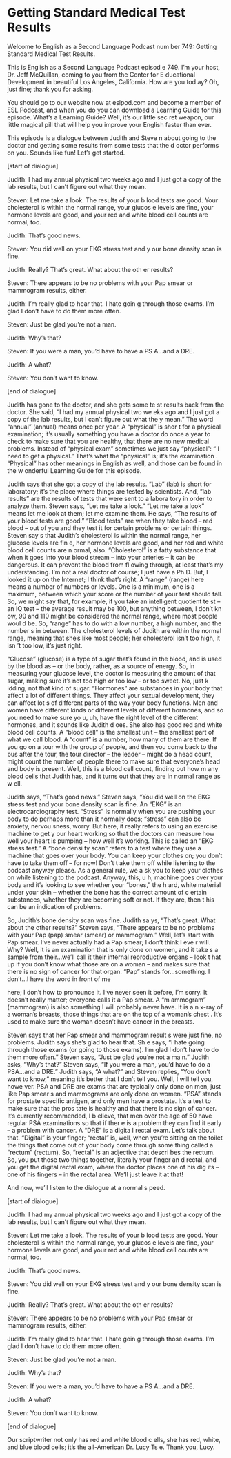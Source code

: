 # Getting Standard Medical Test Results

Welcome to English as a Second Language Podcast num ber 749: Getting Standard Medical Test Results.

This is English as a Second Language Podcast episod e 749.  I’m your host, Dr. Jeff McQuillan, coming to you from the Center for E ducational Development in beautiful Los Angeles, California.  How are you tod ay?  Oh, just fine; thank you for asking.

You should go to our website now at eslpod.com and become a member of ESL Podcast, and when you do you can download a Learning Guide for this episode. What’s a Learning Guide?  Well, it’s our little sec ret weapon, our little magical pill that will help you improve your English faster than  ever.

This episode is a dialogue between Judith and Steve n about going to the doctor and getting some results from some tests that the d octor performs on you. Sounds like fun!  Let’s get started.

[start of dialogue]

Judith:  I had my annual physical two weeks ago and  I just got a copy of the lab results, but I can’t figure out what they mean.

Steven:  Let me take a look.  The results of your b lood tests are good.  Your cholesterol is within the normal range, your glucos e levels are fine, your hormone levels are good, and your red and white blood cell counts are normal, too.

Judith:  That’s good news.

Steven:  You did well on your EKG stress test and y our bone density scan is fine.

Judith:  Really?  That’s great.  What about the oth er results?

Steven:  There appears to be no problems with your Pap smear or mammogram results, either.

Judith:  I’m really glad to hear that.  I hate goin g through those exams.  I’m glad I don’t have to do them more often.

Steven:  Just be glad you’re not a man.

Judith:  Why’s that?

Steven:  If you were a man, you’d have to have a PS A…and a DRE.

Judith:  A what?

Steven:  You don’t want to know.

[end of dialogue]

Judith has gone to the doctor, and she gets some te st results back from the doctor.  She said, “I had my annual physical two we eks ago and I just got a copy of the lab results, but I can’t figure out what the y mean.”  The word “annual” (annual) means once per year.  A “physical” is shor t for a physical examination; it’s usually something you have a doctor do once a year to check to make sure that you are healthy, that there are no new medical  problems.  Instead of “physical exam” sometimes we just say “physical”: “ I need to get a physical.” That’s what the “physical” is; it’s the examination .  “Physical” has other meanings in English as well, and those can be found in the w onderful Learning Guide for this episode.

Judith says that she got a copy of the lab results.   “Lab” (lab) is short for laboratory; it’s the place where things are tested by scientists.  And, “lab results” are the results of tests that were sent to a labora tory in order to analyze them. Steven says, “Let me take a look.”  “Let me take a look” means let me look at them; let me examine them.  He says, “The results of your blood tests are good.” “Blood tests” are when they take blood – red blood – out of you and they test it for certain problems or certain things.  Steven say s that Judith’s cholesterol is within the normal range, her glucose levels are fin e, her hormone levels are good, and her red and white blood cell counts are n ormal, also.  “Cholesterol” is a fatty substance that when it goes into your blood stream – into your arteries – it can be dangerous.  It can prevent the blood from fl owing through, at least that’s my understanding.  I’m not a real doctor of course;  I just have a Ph.D.  But, I looked it up on the Internet; I think that’s right.   A “range” (range) here means a number of numbers or levels.  One is a minimum, one  is a maximum, between which your score or the number of your test should fall.  So, we might say that, for example, if you take an intelligent quotient te st – an IQ test – the average result may be 100, but anything between, I don’t kn ow, 90 and 110 might be considered the normal range, where most people woul d be.  So, “range” has to do with a low number, a high number, and the number s in between.  The cholesterol levels of Judith are within the normal range, meaning that she’s like most people; her cholesterol isn’t too high, it isn ’t too low, it’s just right.

 “Glucose” (glucose) is a type of sugar that’s found  in the blood, and is used by the blood as – or the body, rather, as a source of energy.  So, in measuring your glucose level, the doctor is measuring the amount of that sugar, making sure it’s not too high or too low – or too sweet.  No, just k idding, not that kind of sugar. “Hormones” are substances in your body that affect a lot of different things.  They affect your sexual development, they can affect lot s of different parts of the way your body functions.  Men and women have different kinds or different levels of different hormones, and so you need to make sure yo u, uh, have the right level of the different hormones, and it sounds like Judith d oes.  She also has good red and white blood cell counts.  A “blood cell” is the  smallest unit – the smallest part of what we call blood.  A “count” is a number, how many of them are there.  If you go on a tour with the group of people, and then you  come back to the bus after the tour, the tour director – the leader – might do  a head count, might count the number of people there to make sure that everyone’s  head and body is present. Well, this is a blood cell count, finding out how m any blood cells that Judith has, and it turns out that they are in normal range as w ell.

Judith says, “That’s good news.”  Steven says, “You  did well on the EKG stress test and your bone density scan is fine.  An “EKG” is an electrocardiography test. “Stress” is normally when you are pushing your body  to do perhaps more than it normally does; “stress” can also be anxiety, nervou sness, worry.  But here, it really refers to using an exercise machine to get y our heart working so that the doctors can measure how well your heart is pumping – how well it’s working. This is called an “EKG stress test.”  A “bone densi ty scan” refers to a test where they use a machine that goes over your body.  You can keep your clothes on; you don’t have to take them off – for now!  Don’t t ake them off while listening to the podcast anyway please.  As a general rule, we a sk you to keep your clothes on while listening to the podcast.  Anyway, this, u h, machine goes over your body and it’s looking to see whether your “bones,” the h ard, white material under your skin – whether the bone has the correct amount of c ertain substances, whether they are becoming soft or not.  If they are, then t his can be an indication of problems.

So, Judith’s bone density scan was fine.  Judith sa ys, “That’s great.  What about the other results?”  Steven says, “There appears to  be no problems with your Pap (pap) smear (smear) or mammogram.”  Well, let’s  start with Pap smear.  I’ve never actually had a Pap smear; I don’t think I eve r will.  Why?  Well, it is an examination that is only done on women, and it take s a sample from their…we’ll call it their internal reproductive organs – look t hat up if you don’t know what those are on a woman – and makes sure that there is  no sign of cancer for that organ.  “Pap” stands for…something.  I don’t…I have  the word in front of me

here; I don’t how to pronounce it.  I’ve never seen  it before, I’m sorry.  It doesn’t really matter; everyone calls it a Pap smear.  A “m ammogram” (mammogram) is also something I will probably never have.  It is a n x-ray of a woman’s breasts, those things that are on the top of a woman’s chest .  It’s used to make sure the woman doesn’t have cancer in the breasts.

Steven says that her Pap smear and mammogram result s were just fine, no problems.  Judith says she’s glad to hear that.  Sh e says, “I hate going through those exams (or going to those exams).  I’m glad I don’t have to do them more often.”  Steven says, “Just be glad you’re not a ma n.”  Judith asks, “Why’s that?” Steven says, “If you were a man, you’d have to do a  PSA…and a DRE.”  Judith says, “A what?” and Steven replies, “You don’t want  to know,” meaning it’s better that I don’t tell you.  Well, I will tell you, howe ver.  PSA and DRE are exams that are typically only done on men, just like Pap smear s and mammograms are only done on women.  “PSA” stands for prostate specific antigen, and only men have a prostate.  It’s a test to make sure that the pros tate is healthy and that there is no sign of cancer.  It’s currently recommended, I b elieve, that men over the age of 50 have regular PSA examinations so that if ther e is a problem they can find it early – a problem with cancer.  A “DRE” is a digita l rectal exam.  Let’s talk about that.  “Digital” is your finger; “rectal” is, well,  when you’re sitting on the toilet the things that come out of your body come through some thing called a “rectum” (rectum).  So, “rectal” is an adjective that descri bes the rectum.  So, you put those two things together, literally your finger an d rectal, and you get the digital rectal exam, where the doctor places one of his dig its – one of his fingers – in the rectal area.  We’ll just leave it at that!

And now, we’ll listen to the dialogue at a normal s peed.

[start of dialogue]

Judith:  I had my annual physical two weeks ago and  I just got a copy of the lab results, but I can’t figure out what they mean.

Steven:  Let me take a look.  The results of your b lood tests are good.  Your cholesterol is within the normal range, your glucos e levels are fine, your hormone levels are good, and your red and white blood cell counts are normal, too.

Judith:  That’s good news.

Steven:  You did well on your EKG stress test and y our bone density scan is fine.

Judith:  Really?  That’s great.  What about the oth er results?

 Steven:  There appears to be no problems with your Pap smear or mammogram results, either.

Judith:  I’m really glad to hear that.  I hate goin g through those exams.  I’m glad I don’t have to do them more often.

Steven:  Just be glad you’re not a man.

Judith:  Why’s that?

Steven:  If you were a man, you’d have to have a PS A…and a DRE.

Judith:  A what?

Steven:  You don’t want to know.

[end of dialogue]

Our scriptwriter not only has red and white blood c ells, she has red, white, and blue blood cells; it’s the all-American Dr. Lucy Ts e.  Thank you, Lucy.





